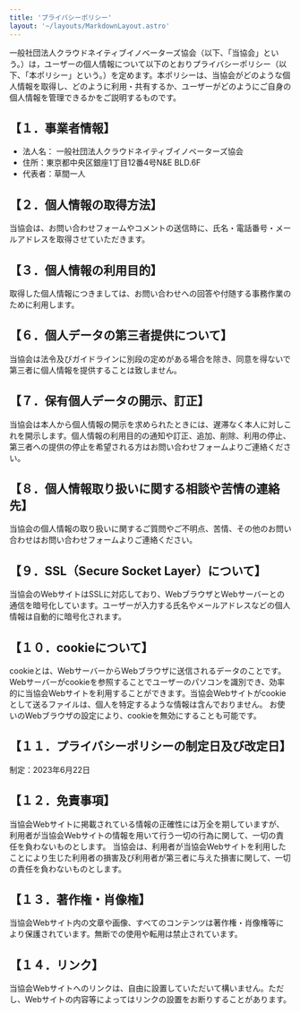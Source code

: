 ```yaml
---
title: 'プライバシーポリシー'
layout: '~/layouts/MarkdownLayout.astro'
---
```


一般社団法人クラウドネイティブイノベーターズ協会（以下、「当協会」という。）は，ユーザーの個人情報について以下のとおりプライバシーポリシー（以下、「本ポリシー」という。）を定めます。本ポリシーは、当協会がどのような個人情報を取得し、どのように利用・共有するか、ユーザーがどのようにご自身の個人情報を管理できるかをご説明するものです。

## 【１．事業者情報】
- 法人名：	一般社団法人クラウドネイティブイノベーターズ協会
- 住所：東京都中央区銀座1丁⽬12番4号N&E BLD.6F
- 代表者：草間一人

## 【２．個人情報の取得方法】
当協会は、お問い合わせフォームやコメントの送信時に、氏名・電話番号・メールアドレスを取得させていただきます。

## 【３．個人情報の利用目的】
取得した個人情報につきましては、お問い合わせへの回答や付随する事務作業のために利用します。

## 【６．個人データの第三者提供について】
当協会は法令及びガイドラインに別段の定めがある場合を除き、同意を得ないで第三者に個人情報を提供することは致しません。

## 【７．保有個人データの開示、訂正】
当協会は本人から個人情報の開示を求められたときには、遅滞なく本人に対しこれを開示します。個人情報の利用目的の通知や訂正、追加、削除、利用の停止、第三者への提供の停止を希望される方はお問い合わせフォームよりご連絡ください。

## 【８．個人情報取り扱いに関する相談や苦情の連絡先】
当協会の個人情報の取り扱いに関するご質問やご不明点、苦情、その他のお問い合わせはお問い合わせフォームよりご連絡ください。

## 【９．SSL（Secure Socket Layer）について】
当協会のWebサイトはSSLに対応しており、WebブラウザとWebサーバーとの通信を暗号化しています。ユーザーが入力する氏名やメールアドレスなどの個人情報は自動的に暗号化されます。

## 【１０．cookieについて】
cookieとは、WebサーバーからWebブラウザに送信されるデータのことです。Webサーバーがcookieを参照することでユーザーのパソコンを識別でき、効率的に当協会Webサイトを利用することができます。当協会Webサイトがcookieとして送るファイルは、個人を特定するような情報は含んでおりません。
お使いのWebブラウザの設定により、cookieを無効にすることも可能です。

## 【１１．プライバシーポリシーの制定日及び改定日】
制定：2023年6月22日

## 【１２．免責事項】
当協会Webサイトに掲載されている情報の正確性には万全を期していますが、利用者が当協会Webサイトの情報を用いて行う一切の行為に関して、一切の責任を負わないものとします。
当協会は、利用者が当協会Webサイトを利用したことにより生じた利用者の損害及び利用者が第三者に与えた損害に関して、一切の責任を負わないものとします。

## 【１３．著作権・肖像権】
当協会Webサイト内の文章や画像、すべてのコンテンツは著作権・肖像権等により保護されています。無断での使用や転用は禁止されています。

## 【１４．リンク】
当協会Webサイトへのリンクは、自由に設置していただいて構いません。ただし、Webサイトの内容等によってはリンクの設置をお断りすることがあります。